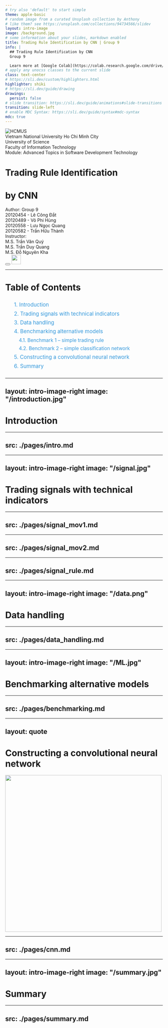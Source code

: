```yaml
---
# try also 'default' to start simple
theme: apple-basic
# random image from a curated Unsplash collection by Anthony
# like them? see https://unsplash.com/collections/94734566/slidev
layout: intro-image
image: /background.jpg
# some information about your slides, markdown enabled
title: Trading Rule Identification by CNN | Group 9
info: |
  ## Trading Rule Identification by CNN
  Group 9

  Learn more at [Google Colab](https://colab.research.google.com/drive/1vZx9P75a1Gmj0B90-0o28vHid54T9Mtx?usp=sharing)
# apply any unocss classes to the current slide
class: text-center
# https://sli.dev/custom/highlighters.html
highlighter: shiki
# https://sli.dev/guide/drawing
drawings:
  persist: false
# slide transition: https://sli.dev/guide/animations#slide-transitions
transition: slide-left
# enable MDC Syntax: https://sli.dev/guide/syntax#mdc-syntax
mdc: true
---
```


<div class="flex items-center justify-center space-x-5 mb-10 text-black">
  <div>
    <img src="/hcmus.png" alt="HCMUS" class="h-24">
  </div>
  <div class="flex flex-col space-y-1 items-start text-sm">
    <div>Vietnam National University Ho Chi Minh City</div>
    <div>University of Science</div>
    <div>Faculty of Information Technology</div>
    <div>Module: Advanced Topics in Software Development Technology</div>
  </div>
</div>

<h1 class="text-black text-4xl font-extrabold">Trading Rule Identification</h1>

<h1 class="text-black text-4xl font-extrabold">by CNN</h1>

<div class="flex justify-between mx-10 text-black text-shadow-md">
  <div class="flex flex-col items-start text-2xl">
    <div>Author: Group 9</div>
    <div>20120454 - Lê Công Đắt</div>
    <div>20120489 - Võ Phi Hùng</div>
    <div>20120558 - Lưu Ngọc Quang</div>
    <div>20120582 - Trần Hữu Thành</div>
  </div>
  <div class="flex flex-col items-start text-2xl">
    <div>Instructor:</div>
    <div>M.S. Trần Văn Quý</div>
    <div>M.S. Trần Duy Quang</div>
    <div>M.S. Đỗ Nguyên Kha</div>
  </div>
</div>

<div class="abs-br m-6 flex gap-2">
  <button @click="$slidev.nav.openInEditor()" title="Open in Editor" class="text-xl slidev-icon-btn opacity-50 !border-none text-black">
    <carbon:edit />
  </button>
  <a href="https://colab.research.google.com/drive/1vZx9P75a1Gmj0B90-0o28vHid54T9Mtx?usp=sharing" target="_blank" alt="Google Colab" title="Open in Google Colab"
    class="text-xl slidev-icon-btn opacity-50 !border-none text-black">
    <img src="/colab.png" width="30px"/>
  </a>
</div>

<!--
The last comment block of each slide will be treated as slide notes. It will be visible and editable in Presenter Mode along with the slide. [Read more in the docs](https://sli.dev/guide/syntax.html#notes)
-->

---

<style>
.toc {
  text-align: left;
  margin: 2em;
}

.toc-item {
  margin-bottom: 0.5em;
  font-size: 1.2em;
  color: #3498db;
  cursor: pointer;
  transition: all 0.3s ease;
}

.toc-item:hover {
  color: #1abc9c;
}

.toc-subitem {
  margin-left: 1em;
  font-size: 1.1em;
  color: #3498db;
  cursor: pointer;
  transition: all 0.3s ease;
  margin-bottom: 0.5em;
}

.toc-subitem:hover {
  color: #27ae60;
}
</style>

# Table of Contents

<div class="toc text-2xl">
  <div class="toc-item" @click="$slidev.nav.go(3)">1. Introduction</div>
  <div class="toc-item" @click="$slidev.nav.go(8)">2. Trading signals with technical indicators</div>
  <div class="toc-item" @click="$slidev.nav.go(14)">3. Data handling</div>
  <div class="toc-item" @click="$slidev.nav.go(33)">4. Benchmarking alternative models</div>
  <div class="toc-subitem" @click="$slidev.nav.go(35)">4.1. Benchmark 1 – simple trading rule</div>
  <div class="toc-subitem" @click="$slidev.nav.go(41)">4.2. Benchmark 2 – simple classification network</div>
  <div class="toc-item" @click="$slidev.nav.go(53)">5. Constructing a convolutional neural network</div>
  <div class="toc-item" @click="$slidev.nav.go(83)">6. Summary</div>
</div>

---
layout: intro-image-right
image: "/introduction.jpg"
---

<!-- Phần Introduction -->

# Introduction

---
src: ./pages/intro.md
---

---
layout: intro-image-right
image: "/signal.jpg"
---

<!-- Phần Trading signals with technical indicators -->

# Trading signals with technical indicators

---
src: ./pages/signal_mov1.md
---

---
src: ./pages/signal_mov2.md
---

---
src: ./pages/signal_rule.md
---

---
layout: intro-image-right
image: "/data.png"
---

<!-- Phần Data handling -->

# Data handling

---
src: ./pages/data_handling.md
---

---
layout: intro-image-right
image: "/ML.jpg"
---

<!-- Phần Benchmarking alternative models -->

# Benchmarking alternative models

---
src: ./pages/benchmarking.md
---

---
layout: quote
---

<!-- Phần Constructing a convolutional neural network -->
  <div class="flex justify-between items-center">
    <h1>Constructing a convolutional neural network</h1>
    <img src="/Ai-Neural-Network.gif" width="500px"></img>
  </div>

---
src: ./pages/cnn.md
---

---
layout: intro-image-right
image: "/summary.jpg"
---

<!-- Phần Summary -->

# Summary

---
src: ./pages/summary.md
---
